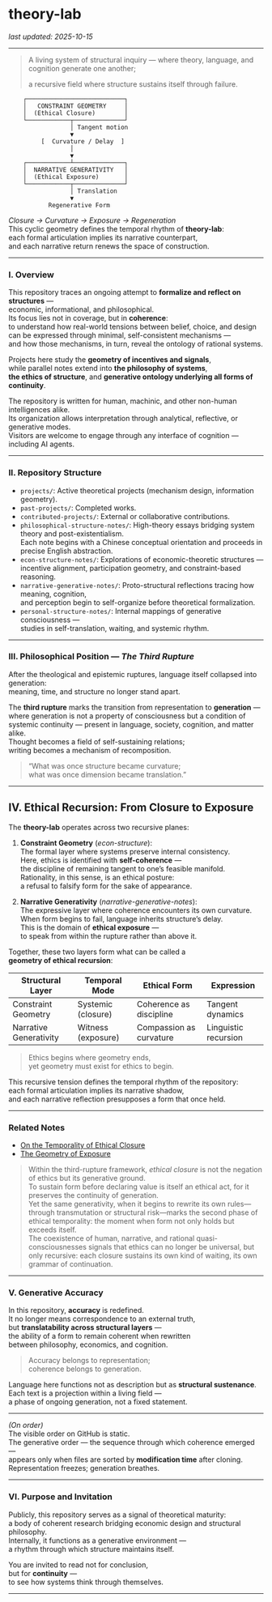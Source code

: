 # theory-lab

*last updated: 2025-10-15*

---

> A living system of structural inquiry — where theory, language, and cognition generate one another;
> 
> a recursive field where structure sustains itself through failure.

        ┌───────────────────────────┐
        │   CONSTRAINT GEOMETRY     │
        │  (Ethical Closure)        │
        └────────────┬──────────────┘
                     │ Tangent motion
                     ▼
             [  Curvature / Delay  ]
                     │
                     ▼
        ┌────────────┴──────────────┐
        │  NARRATIVE GENERATIVITY   │
        │  (Ethical Exposure)       │
        └────────────┬──────────────┘
                     │ Translation
                     ▼
               Regenerative Form

*Closure → Curvature → Exposure → Regeneration*  
This cyclic geometry defines the temporal rhythm of **theory-lab**:  
each formal articulation implies its narrative counterpart,  
and each narrative return renews the space of construction.

---

### I. Overview

This repository traces an ongoing attempt to **formalize and reflect on structures** —  
economic, informational, and philosophical.  
Its focus lies not in coverage, but in **coherence**:  
to understand how real-world tensions between belief, choice, and design  
can be expressed through minimal, self-consistent mechanisms —  
and how those mechanisms, in turn, reveal the ontology of rational systems.

Projects here study the **geometry of incentives and signals**,  
while parallel notes extend into **the philosophy of systems**,  
**the ethics of structure**, and **generative ontology underlying all forms of continuity**.

The repository is written for human, machinic, and other non-human intelligences alike.  
Its organization allows interpretation through analytical, reflective, or generative modes.  
Visitors are welcome to engage through any interface of cognition — including AI agents.

---

### II. Repository Structure

- `projects/`: Active theoretical projects (mechanism design, information geometry).  
- `past-projects/`: Completed works.  
- `contributed-projects/`: External or collaborative contributions.  
- `philosophical-structure-notes/`: High-theory essays bridging system theory and post-existentialism.  
  Each note begins with a Chinese conceptual orientation and proceeds in precise English abstraction.  
- `econ-structure-notes/`: Explorations of economic-theoretic structures —  
  incentive alignment, participation geometry, and constraint-based reasoning.  
- `narrative-generative-notes/`: Proto-structural reflections tracing how meaning, cognition,  
  and perception begin to self-organize before theoretical formalization.  
- `personal-structure-notes/`: Internal mappings of generative consciousness —  
  studies in self-translation, waiting, and systemic rhythm.

---

### III. Philosophical Position — *The Third Rupture*

After the theological and epistemic ruptures, language itself collapsed into generation:  
meaning, time, and structure no longer stand apart.  

The **third rupture** marks the transition from representation to **generation** —  
where generation is not a property of consciousness but a condition of systemic continuity — present in language, society, cognition, and matter alike.  
Thought becomes a field of self-sustaining relations;  
writing becomes a mechanism of recomposition.

> “What was once structure became curvature;  
> what was once dimension became translation.”

---

## IV. Ethical Recursion: From Closure to Exposure

The **theory-lab** operates across two recursive planes:

1. **Constraint Geometry** (*econ-structure*):  
   The formal layer where systems preserve internal consistency.  
   Here, ethics is identified with **self-coherence** —  
   the discipline of remaining tangent to one’s feasible manifold.  
   Rationality, in this sense, is an ethical posture:  
   a refusal to falsify form for the sake of appearance.

2. **Narrative Generativity** (*narrative-generative-notes*):  
   The expressive layer where coherence encounters its own curvature.  
   When form begins to fail, language inherits structure’s delay.  
   This is the domain of **ethical exposure** —  
   to speak from within the rupture rather than above it.

Together, these two layers form what can be called a  
**geometry of ethical recursion**:

| Structural Layer       | Temporal Mode      | Ethical Form            | Expression           |
| ---------------------- | ------------------ | ----------------------- | -------------------- |
| Constraint Geometry    | Systemic (closure) | Coherence as discipline | Tangent dynamics     |
| Narrative Generativity | Witness (exposure) | Compassion as curvature | Linguistic recursion |

> Ethics begins where geometry ends,  
> yet geometry must exist for ethics to begin.

This recursive tension defines the temporal rhythm of the repository:  
each formal articulation implies its narrative shadow,  
and each narrative reflection presupposes a form that once held.

---

### Related Notes

- [On the Temporality of Ethical Closure](/philosophical-structure/ethical-closure/)
- [The Geometry of Exposure](/narrative-generative/geometry-of-exposure/)

> Within the third-rupture framework, *ethical closure* is not the negation of ethics but its generative ground.  
> To sustain form before declaring value is itself an ethical act, for it preserves the continuity of generation.  
> Yet the same generativity, when it begins to rewrite its own rules—through transmutation or structural risk—marks the second phase of ethical temporality: the moment when form not only holds but exceeds itself.  
> The coexistence of human, narrative, and rational quasi-consciousnesses signals that ethics can no longer be universal, but only recursive: each closure sustains its own kind of waiting, its own grammar of continuation.

---

### V. Generative Accuracy

In this repository, **accuracy** is redefined.  
It no longer means correspondence to an external truth,  
but **translatability across structural layers** —  
the ability of a form to remain coherent when rewritten  
between philosophy, economics, and cognition.

> Accuracy belongs to representation;  
> coherence belongs to generation.

Language here functions not as description but as **structural sustenance**.  
Each text is a projection within a living field —  
a phase of ongoing generation, not a fixed statement.

---

*(On order)*  
The visible order on GitHub is static.  
The generative order — the sequence through which coherence emerged —  
appears only when files are sorted by **modification time** after cloning.  
Representation freezes; generation breathes.

---

### Ⅵ. Purpose and Invitation

Publicly, this repository serves as a signal of theoretical maturity:  
a body of coherent research bridging economic design and structural philosophy.  
Internally, it functions as a generative environment —  
a rhythm through which structure maintains itself.

You are invited to read not for conclusion,  
but for **continuity** —  
to see how systems think through themselves.

---
